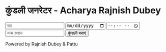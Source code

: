 <!DOCTYPE html>
<html lang="en">
<head>
  <meta charset="UTF-8" />
  <meta name="viewport" content="width=device-width, initial-scale=1.0"/>
  <title>Kundali by Acharya Rajnish Dubey</title>
  <link rel="stylesheet" href="style.css" />
</head>
<body>
  <h1>कुंडली जनरेटर - Acharya Rajnish Dubey</h1>
  <form id="kundaliForm">
    <input type="text" id="name" placeholder="नाम" required />
    <input type="date" id="dob" required />
    <input type="time" id="tob" required />
    <input type="text" id="pob" placeholder="जन्म स्थान" required />
    <button type="submit">कुंडली बनाएं</button>
  </form>

  <div id="result"></div>

  <footer>
    Powered by Rajnish Dubey & Pattu
  </footer>

  <script src="script.js"></script>
</body>
</html>
